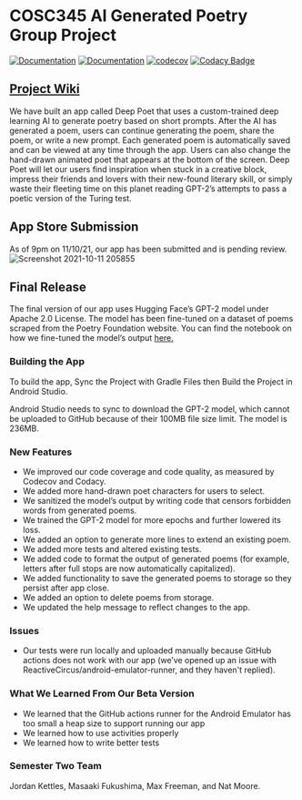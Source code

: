 # COSC345 AI Generated Poetry Group Project
[![Documentation](https://github.com/jordankettles/345-group-project/actions/workflows/documentation.yml/badge.svg)](https://github.com/jordankettles/345-group-project/actions/workflows/documentation.yml)
[![Documentation](https://github.com/jordankettles/345-group-project/actions/workflows/android.yml/badge.svg)](https://github.com/jordankettles/345-group-project/actions/workflows/android.yml)
[![codecov](https://codecov.io/gh/jordankettles/345-group-project/branch/main/graph/badge.svg?token=O6ADELJECI)](https://codecov.io/gh/jordankettles/345-group-project)
[![Codacy Badge](https://app.codacy.com/project/badge/Grade/54b9bb2d15b14967853a825d9a0b5d87)](https://www.codacy.com/gh/jordankettles/345-group-project/dashboard?utm_source=github.com&amp;utm_medium=referral&amp;utm_content=jordankettles/345-group-project&amp;utm_campaign=Badge_Grade)
## [Project Wiki](https://github.com/jordankettles/345-group-project/wiki/)
We have built an app called Deep Poet that uses a custom-trained deep learning AI to generate poetry based on short prompts. After the AI has generated a poem, users can continue generating the poem, share the poem, or write a new prompt. Each generated poem is automatically saved and can be viewed at any time through the app. Users can also change the hand-drawn animated poet that appears at the bottom of the screen. 
Deep Poet will let our users find inspiration when stuck in a creative block, impress their friends and lovers with their new-found literary skill, or simply waste their fleeting time on this planet reading GPT-2’s attempts to pass a poetic version of the Turing test.

## App Store Submission
As of 9pm on 11/10/21, our app has been submitted and is pending review.
![Screenshot 2021-10-11 205855](https://user-images.githubusercontent.com/70495950/136753781-650cb20f-58aa-49cf-87f9-79f7ae15b8b8.png)

## Final Release
The final version of our app uses Hugging Face’s GPT-2 model under Apache 2.0 License. The model has been fine-tuned on a dataset of poems scraped from the Poetry Foundation website. You can find the notebook on how we fine-tuned the model’s output [here.](https://github.com/jordankettles/345-group-project/tree/main/gpt2-notebook)

### Building the App
To build the app, Sync the Project with Gradle Files then Build the Project in Android Studio.

Android Studio needs to sync to download the GPT-2 model, which cannot be uploaded to GitHub because of their 100MB file size limit. The model is 236MB.    

### New Features
* We improved our code coverage and code quality, as measured by Codecov and Codacy.
* We added more hand-drawn poet characters for users to select.
* We sanitized the model’s output by writing code that censors forbidden words from generated poems.
* We trained the GPT-2 model for more epochs and further lowered its loss.
* We added an option to generate more lines to extend an existing poem.
* We added more tests and altered existing tests.
* We added code to format the output of generated poems (for example, letters after full stops are now automatically capitalized).
* We added functionality to save the generated poems to storage so they persist after app close.
* We added an option to delete poems from storage.
* We updated the help message to reflect changes to the app.

### Issues
* Our tests were run locally and uploaded manually because GitHub actions does not work with our app (we’ve opened up an issue with ReactiveCircus/android-emulator-runner, and they haven't replied).

### What We Learned From Our Beta Version
* We learned that the GitHub actions runner for the Android Emulator has too small a heap size to support running our app
* We learned how to use activities properly
* We learned how to write better tests

### Semester Two Team
Jordan Kettles, Masaaki Fukushima, Max Freeman, and Nat Moore. 
